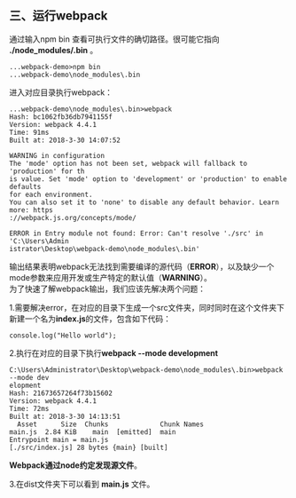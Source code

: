 三、运行webpack
---
通过输入npm bin 查看可执行文件的确切路径。很可能它指向 **./node_modules/.bin** 。<br>
```
...webpack-demo>npm bin
...webpack-demo\node_modules\.bin
```
进入对应目录执行webpack：<br>
```
...webpack-demo\node_modules\.bin>webpack
Hash: bc1062fb36db7941155f
Version: webpack 4.4.1
Time: 91ms
Built at: 2018-3-30 14:07:52

WARNING in configuration
The 'mode' option has not been set, webpack will fallback to 'production' for th
is value. Set 'mode' option to 'development' or 'production' to enable defaults
for each environment.
You can also set it to 'none' to disable any default behavior. Learn more: https
://webpack.js.org/concepts/mode/

ERROR in Entry module not found: Error: Can't resolve './src' in 'C:\Users\Admin
istrator\Desktop\webpack-demo\node_modules\.bin'
```
输出结果表明webpack无法找到需要编译的源代码（**ERROR**），以及缺少一个mode参数来应用开发或生产特定的默认值（**WARNING**）。<br>
为了快速了解webpack输出，我们应该先解决两个问题：<br>

1.需要解决error，在对应的目录下生成一个src文件夹，同时同时在这个文件夹下新建一个名为**index.js**的文件，包含如下代码：<br>
```
console.log("Hello world");
```
2.执行在对应的目录下执行**webpack --mode development**<br>
```
C:\Users\Administrator\Desktop\webpack-demo\node_modules\.bin>webpack --mode dev
elopment
Hash: 21673657264f73b15602
Version: webpack 4.4.1
Time: 72ms
Built at: 2018-3-30 14:13:51
  Asset      Size  Chunks             Chunk Names
main.js  2.84 KiB    main  [emitted]  main
Entrypoint main = main.js
[./src/index.js] 28 bytes {main} [built]
```
**Webpack通过node约定发现源文件**。<br>

3.在dist文件夹下可以看到 **main.js** 文件。<br>
